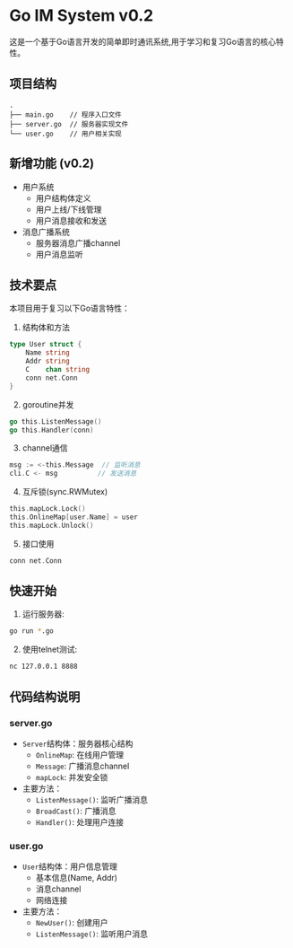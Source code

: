 # Go IM System v0.2

这是一个基于Go语言开发的简单即时通讯系统,用于学习和复习Go语言的核心特性。

## 项目结构

```
.
├── main.go    // 程序入口文件
├── server.go  // 服务器实现文件
└── user.go    // 用户相关实现
```

## 新增功能 (v0.2)

- 用户系统
  - 用户结构体定义
  - 用户上线/下线管理
  - 用户消息接收和发送
- 消息广播系统
  - 服务器消息广播channel
  - 用户消息监听

## 技术要点

本项目用于复习以下Go语言特性：

1. 结构体和方法
```go
type User struct {
    Name string
    Addr string
    C    chan string
    conn net.Conn
}
```

2. goroutine并发
```go
go this.ListenMessage()
go this.Handler(conn)
```

3. channel通信
```go
msg := <-this.Message  // 监听消息
cli.C <- msg          // 发送消息
```

4. 互斥锁(sync.RWMutex)
```go
this.mapLock.Lock()
this.OnlineMap[user.Name] = user
this.mapLock.Unlock()
```

5. 接口使用
```go
conn net.Conn
```

## 快速开始

1. 运行服务器:
```bash
go run *.go
```

2. 使用telnet测试:
```bash
nc 127.0.0.1 8888
```

## 代码结构说明

### server.go
- `Server`结构体：服务器核心结构
  - `OnlineMap`: 在线用户管理
  - `Message`: 广播消息channel
  - `mapLock`: 并发安全锁
- 主要方法：
  - `ListenMessage()`: 监听广播消息
  - `BroadCast()`: 广播消息
  - `Handler()`: 处理用户连接

### user.go
- `User`结构体：用户信息管理
  - 基本信息(Name, Addr)
  - 消息channel
  - 网络连接
- 主要方法：
  - `NewUser()`: 创建用户
  - `ListenMessage()`: 监听用户消息
